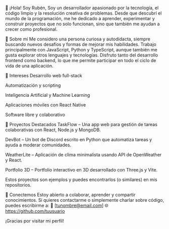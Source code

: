 👋 ¡Hola! Soy Rubén, 
Soy un desarrollador apasionado por la tecnología, el código limpio y la resolución creativa de problemas. Desde que descubrí el mundo de la programación, me he dedicado a aprender, experimentar y construir proyectos que no solo funcionan, sino que también me ayudan a crecer como profesional.

🧠 Sobre mí
Me considero una persona curiosa y autodidacta, siempre buscando nuevos desafíos y formas de mejorar mis habilidades. Trabajo principalmente con JavaScript, Python y TypeScript, aunque también me gusta explorar otros lenguajes y tecnologías. Disfruto tanto del desarrollo frontend como backend, lo que me permite participar en todo el ciclo de vida de una aplicación.

🚀 Intereses
Desarrollo web full-stack

Automatización y scripting

Inteligencia Artificial y Machine Learning

Aplicaciones móviles con React Native

Software libre y colaborativo

🌟 Proyectos Destacados
TaskFlow – Una app web para gestión de tareas colaborativas con React, Node.js y MongoDB.

DevBot – Un bot de Discord escrito en Python que automatiza tareas y ayuda a moderar comunidades.

WeatherLite – Aplicación de clima minimalista usando API de OpenWeather y React.

Portfolio 3D – Portfolio interactivo en 3D desarrollado con Three.js y Vite.

Estos proyectos son ejemplos y puedes encontrarlos (o similares) en mis repositorios.

🤝 Conectemos
Estoy abierto a colaborar, aprender y compartir conocimientos. Si quieres contactarme o simplemente charlar sobre código, puedes escribirme a:
📧 [tunombre@email.com]
🌐 https://github.com/tuusuario

¡Gracias por visitar mi perfil!
